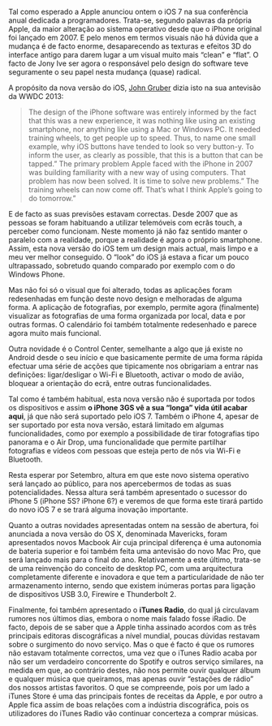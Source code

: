 Tal como esperado a Apple anunciou ontem o iOS 7 na sua conferência anual dedicada a programadores. Trata-se, segundo palavras da própria Apple, da maior alteração ao sistema operativo desde que o iPhone original foi lançado em 2007. E pelo menos em termos visuais não há dúvida que a mudança é de facto enorme, desaparecendo as texturas e efeitos 3D do interface antigo para darem lugar a um visual muito mais “clean” e “flat”. O facto de Jony Ive ser agora o responsável pelo design do software teve seguramente o seu papel nesta mudança (quase) radical.

A propósito da nova versão do iOS, [John Gruber](http://daringfireball.net/2013/06/wwdc_2013_expectations) dizia isto na sua antevisão da WWDC 2013:

>The design of the iPhone software was entirely informed by the fact that this was a new experience, it was nothing like using an existing smartphone, nor anything like using a Mac or Windows PC. It needed training wheels, to get people up to speed. Thus, to name one small example, why iOS buttons have tended to look so very button-y. To inform the user, as clearly as possible, that this is a button that can be tapped.”
The primary problem Apple faced with the iPhone in 2007 was building familiarity with a new way of using computers. That problem has now been solved. It is time to solve new problems.”
The training wheels can now come off. That’s what I think Apple’s going to do tomorrow.”

E de facto as suas previsões estavam correctas. Desde 2007 que as pessoas se foram habituando a utilizar telemóveis com ecrãs touch, a perceber como funcionam. Neste momento já não faz sentido manter o paralelo com a realidade, porque a realidade é agora o próprio smartphone. Assim, esta nova versão do iOS tem um design mais actual, mais limpo e a meu ver melhor conseguido. O “look” do iOS já estava a ficar um pouco ultrapassado, sobretudo quando comparado por exemplo com o do Windows Phone.

Mas não foi só o visual que foi alterado, todas as aplicações foram redesenhadas em função deste novo design e melhoradas de alguma forma. A aplicação de fotografias, por exemplo, permite agora (finalmente) visualizar as fotografias de uma forma organizada por local, data e por outras formas. O calendário foi também totalmente redesenhado e parece agora muito mais funcional.

Outra novidade é o Control Center, semelhante a algo que já existe no Android desde o seu início e que basicamente permite de uma forma rápida efectuar uma série de acções que tipicamente nos obrigariam a entrar nas definições: ligar/desligar o Wi-Fi e Bluetooth, activar o modo de avião, bloquear a orientação do ecrã, entre outras funcionalidades.

Tal como é também habitual, esta nova versão não é suportada por todos os dispositivos e assim **o iPhone 3GS vê a sua “longa” vida útil acabar aqui**, já que não será suportado pelo iOS 7. Também o iPhone 4, apesar de ser suportado por esta nova versão, estará limitado em algumas funcionalidades, como por exemplo a possibilidade de tirar fotografias tipo panorama e o Air Drop, uma funcionalidade que permite partilhar fotografias e vídeos com pessoas que esteja perto de nós via Wi-Fi e Bluetooth.

Resta esperar por Setembro, altura em que este novo sistema operativo será lançado ao público, para nos apercebermos de todas as suas potencialidades. Nessa altura será também apresentado o sucessor do iPhone 5 (iPhone 5S? iPhone 6?) e veremos de que forma este tirará partido do novo iOS 7 e se trará alguma inovação importante.

Quanto a outras novidades apresentadas ontem na sessão de abertura, foi anunciada a nova versão do OS X, denominada Mavericks, foram apresentados novos Macbook Air cuja principal diferença é uma autonomia de bateria superior e foi também feita uma antevisão do novo Mac Pro, que será lançado mais para o final do ano. Relativamente a este último, trata-se de uma reinvenção do conceito de desktop PC, com uma arquitectura completamente diferente e inovadora e que tem a particularidade de não ter armazenamento interno, sendo que existem inúmeras portas para ligação de dispositivos USB 3.0, Firewire e Thunderbolt 2.

Finalmente, foi também apresentado o **iTunes Radio**, do qual já circulavam rumores nos últimos dias, embora o nome mais falado fosse iRadio. De facto, depois de se saber que a Apple tinha assinado acordos com as três principais editoras discográficas a nível mundial, poucas dúvidas restavam sobre o surgimento do novo serviço. Mas o que é facto é que os rumores não estavam totalmente correctos, uma vez que o iTunes Radio acaba por não ser um verdadeiro concorrente do Spotify e outros serviço similares, na medida em que, ao contrário destes, não nos permite ouvir qualquer álbum e qualquer música que queiramos, mas apenas ouvir “estações de rádio” dos nossos artistas favoritos. O que se compreende, pois por um lado a iTunes Store é uma das principais fontes de receitas da Apple, e por outro a Apple fica assim de boas relações com a indústria discográfica, pois os utilizadores do iTunes Radio vão continuar concerteza a comprar músicas.